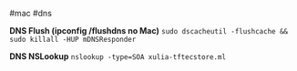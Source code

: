 #mac #dns

**DNS Flush (ipconfig /flushdns no Mac)**
```sudo dscacheutil -flushcache && sudo killall -HUP mDNSResponder```

**DNS NSLookup**
```nslookup -type=SOA xulia-tftecstore.ml```

